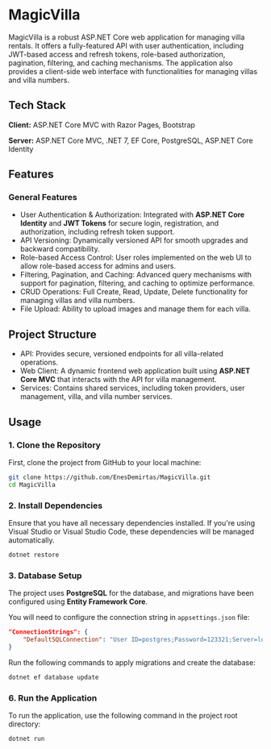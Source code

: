 
# MagicVilla

MagicVilla is a robust ASP.NET Core web application for managing villa rentals. It offers a fully-featured API with user authentication, including JWT-based access and refresh tokens, role-based authorization, pagination, filtering, and caching mechanisms. The application also provides a client-side web interface with functionalities for managing villas and villa numbers.


## Tech Stack

**Client:** ASP.NET Core MVC with Razor Pages, Bootstrap

**Server:** ASP.NET Core MVC, .NET 7, EF Core, PostgreSQL, ASP.NET Core Identity


## Features

### General Features

- User Authentication & Authorization: Integrated with **ASP.NET Core Identity** and **JWT Tokens** for secure login, registration, and authorization, including refresh token support.
- API Versioning: Dynamically versioned API for smooth upgrades and backward compatibility.
- Role-based Access Control: User roles implemented on the web UI to allow role-based access for admins and users.
- Filtering, Pagination, and Caching: Advanced query mechanisms with support for pagination, filtering, and caching to optimize performance.
- CRUD Operations: Full Create, Read, Update, Delete functionality for managing villas and villa numbers.
- File Upload: Ability to upload images and manage them for each villa.
## Project Structure

- API: Provides secure, versioned endpoints for all villa-related operations.
- Web Client: A dynamic frontend web application built using **ASP.NET Core MVC** that interacts with the API for villa management.
- Services: Contains shared services, including token providers, user management, villa, and villa number services.
## Usage

### 1. Clone the Repository

First, clone the project from GitHub to your local machine:

```bash
git clone https://github.com/EnesDemirtas/MagicVilla.git
cd MagicVilla
```

### 2. Install Dependencies

Ensure that you have all necessary dependencies installed. If you're using Visual Studio or Visual Studio Code, these dependencies will be managed automatically.

```bash
dotnet restore
```

### 3. Database Setup

The project uses **PostgreSQL** for the database, and migrations have been configured using **Entity Framework Core**.

You will need to configure the connection string in `appsettings.json` file:

```json
"ConnectionStrings": {
    "DefaultSQLConnection": "User ID=postgres;Password=123321;Server=localhost;Port=5432;Database=MagicVillaAPI;Integrated Security=true;Pooling=true;"
}
```

Run the following commands to apply migrations and create the database:

```bash
dotnet ef database update
```

### 6. Run the Application

To run the application, use the following command in the project root directory:

```bash
dotnet run
```
